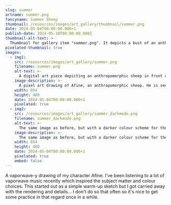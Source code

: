 ```yaml
---
slug: summer
artname: summer.png
fancyname: Summer Sheep
thumbnail: /resources/images/art_gallery/thumbnail/summer.png
date: 2024-05-04T00:00:00.000+1
publish-date: 2024-05-30T00:00:00.000Z
thumbnail-alt-text: >-
  Thumbnail for gallery item "summer.png". It depicts a bust of an anthropomorphic sheep.
pixelated-thumbnail: true
images:
  - img1:
    src: /resources/images/art_gallery/summer.png
    filename: summer.png
    alt-text: >-
      A digital art piece depicting an anthropomorphic sheep in front of an abstract background.
    image-description: >-
      A pixel art drawing of Afine, an anthropomorphic sheep. He is seen sitting with his legs to the side, wearing a bra and skirt made of a translucent pink material with purple rims. He is also wearing a similar purple necklace around his neck. The lighting gives his hair and horns a slightly purple colouration. The background is abstract, with colours and shapes reminiscent of a beach.
    width: 854
    height: 480
    date: 2024-05-04T00:00:00.000+1
    pixelated: true
  - img2:
    src: /resources/images/art_gallery/summer_darkmode.png
    filename: summer_darkmode.png
    alt-text: >-
      The same image as before, but with a darker colour scheme for the background.
    image-description: >-
      The same image as before, but with a darker colour scheme for the background. It has a slightly colder tint, as if to represent nighttime.
    width: 854
    height: 480
    date: 2024-05-04T00:00:00.000+1
    pixelated: true
    embed: false
---
```

<p>
	A vaporwave-y drawing of my character Afine. I've been listening to a lot of vaporwave music recently which inspired the subject matter and colour choices. This started out as a simple warm-up sketch but I got carried away with the rendering and details... I don't do so that often so it's nice to get some practice in that regard once in a while.
</p>

